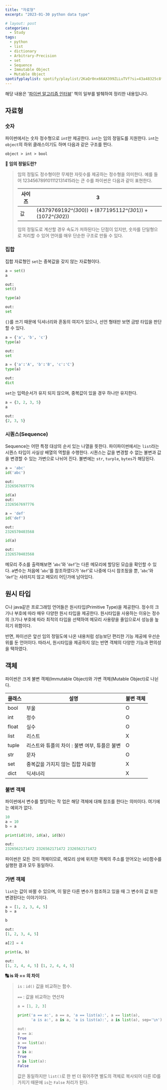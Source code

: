 ```yaml
---
title: "자료형"
excerpt: "2023-01-30 python data type"

# layout: post
categories:
  - Study
tags:
  - python
  - list
  - dictionary
  - Arbitrary-Precision
  - set
  - Sequence
  - Immutable Object
  - Mutable Object
spotifyplaylist: spotify/playlist/2KaQr0nx66AX399ZLLuTVf?si=43a48325c8fc4b16
---
```

해당 내용은 '[파이썬 알고리즘 인터뷰](https://product.kyobobook.co.kr/detail/S000001932748)' 책의 일부를 발췌하여 정리한 내용입니다.

## 자료형

### 숫자

파이썬에서는 숫자 정수형으로 `int`만 제공한다. `int`는 임의 정밀도를 지원한다. `int`는 `object`의 하위 클래스이기도 하며 다음과 같은 구조를 띈다.

```
object > int > bool
```

**🤔 임의 정밀도란?**

> 임의 정밀도 정수형이란 무제한 자릿수를 제공하는 정수형을 의미한다. 예를 들어 123456789101112131415라는 큰 수를 파이썬은 다음과 같이 표현한다.
> 
> 
> 
> | 사이즈 | 3 |
> | --- | --- |
> | 값 | (437976919*2^(30*0)) + (87719511*2^(30*1)) + (107*2^(30*2)) |
> 
> 임의 정밀도로 계산할 경우 속도가 저하된다는 단점이 있지만, 숫자를 단일형으로 처리할 수 있어 언어를 매우 단순한 구조로 만들 수 있다.
> 

### 집합

집합 자료형인 `set`는 중복값을 갖지 않는 자료형이다.

```python
a = set()
a

out:
set()

type(a)

out:
set

```

`{}`를 쓰기 때문에 딕셔너리와 혼동의 여지가 있으나, 선언 형태만 보면 금방 타입을 판단 할 수 있다.

```python
a = {'a', 'b', 'c'}
type(a)

out:
set

a = {'a':'A', 'b':'B', 'c':'C'}
type(a)

out:
dict
```

`set`는 입력순서가 유지 되지 않으며, 중복값이 있을 경우 하나만 유지한다.

```python
a = {3, 2, 3, 5}
a

out:
{2, 3, 5}
```

### 시퀀스(Sequence)

Sequence는 어떤 특정 대상의 순서 있는 나열을 뜻한다. 파이파이썬에서는 `list`라는 시퀀스 타입이 사실상 배열의 역할을 수행한다. 시퀀스는 값을 변경할 수 없는 불변과 값을 변경할 수 있는 가변으로 나뉘어 진다. 불변에는 `str`, `turple`, `bytes`가 해당된다.

```python
a = 'abc'
id('abc')

out:
2326567697776

id(a)
out:
2326567697776

a = 'def'
id('def')

out:
2326570403568

id(a)

out:
2326570403568
```

메모리 주소를 출력해보면 ‘`abc`’와 ‘`def`’는 다른 메모리에 할당된 모습을 확인할 수 있다. a변수는 처음에 ‘`abc`’를 참조하였다가 ‘`def`’로 나중에 다시 참조됬을 뿐, ‘`abc`’와 ‘`def`’는 사라지지 않고 메모리 어딘가에 남아있다.

## 원시 타입

C나 java같은 프로그래밍 언어들은 원시타입(Primitive Type)을 제공한다. 정수의 크기나 부호에 따라 매우 다양한 원시 타입을 제공한다. 원시타입을 사용하는 이유는 정수의 크기나 부호에 따라 최적의 타입을 선택하여 메모리 사용량을 줄임으로서 성능을 높히기 위함이다.

반면, 파이선은 앞선 임의 정밀도에 나온 내용처럼 성능보단 편리한 기능 제공에 우선순위를 둔 언어이다. 따라서, 원시타입을 제공하지 않는 반면 객체의 다양한 기능과 편의성을 택하였다.

## 객체

파이썬은 크게 불변 객체(Immutable Object)와 가변 객체(Mutable Object)로 나뉜다.

| 클래스 | 설명 | 불변 객체 |
| --- | --- | --- |
| bool | 부울 | O |
| int | 정수 | O |
| float | 실수 | O |
| list | 리스트 | X |
| tuple | 리스트와 튜플의 차이 : 불변 여부, 튜플은 불변 | O |
| str | 문자 | O |
| set | 중복값을 가지지 않는 집합 자료형 | X |
| dict | 딕셔너리 | X |

### 불변 객체

파이썬에서 변수를 할당하는 작 업은 해당 객체에 대해 참조를 한다는 의미이다. 여기에는 예외가 없다.

```python
10
a = 10
b = a

print(id(10), id(a), id(b))

out:
2326562171472 2326562171472 2326562171472
```

파이썬은 모든 것이 객체이므로, 메모리 상에 위치한 객체의 주소를 얻어오는 id()함수를 실행한 결과 모두 동일하다.

### 가변 객체

`list`는 값이 바뀔 수 있으며, 이 말은 다른 변수가 참조하고 있을 때 그 변수의 값 또한 변경된다는 이야기이다.

```python
a = [1, 2, 3, 4, 5]
b = a

b

out:
[1, 2, 3, 4, 5]

a[2] = 4

print(a, b)

out:
[1, 2, 4, 4, 5] [1, 2, 4, 4, 5]
```

**🔠 is 와 == 의 차이**

> `is` : `id()` 값을 비교하는 함수.
> 
> `==` : 값을 비교하는 연산자
> 
> 
> ```python
> a = [1, 2, 3]
> 
> print('a == a:', a == a, 'a == list(a):', a == list(a), 
>       'a is a:', a is a, 'a is list(a):', a is list(a), sep='\n')
> 
> out:
> a == a:
> True
> a == list(a):
> True
> a is a:
> True
> a is list(a):
> False
> ```
> 
> 값은 동일하지만 `list()`로 한 번 더 묶어주면 별도의 객체로 복사되어 다른 ID를 가지기 때문에 `is`는 `False` 처리가 된다.
>